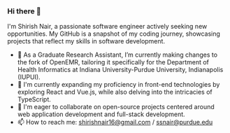 ### Hi there 👋
I'm Shirish Nair, a passionate software engineer actively seeking new opportunities. My GitHub is a snapshot of my coding journey, showcasing projects that reflect my skills in software development. 

- 🔭 As a Graduate Research Assistant, I’m currently making changes to the fork of OpenEMR, tailoring it specifically for the Department of Health Informatics at Indiana University-Purdue University, Indianapolis (IUPUI).
- 🌱 I'm currently expanding my proficiency in front-end technologies by exploring React and Vue.js, while also delving into the intricacies of TypeScript.
- 👯 I'm eager to collaborate on open-source projects centered around web application development and full-stack development.
- 📫 How to reach me: shirishnair16@gmail.com / ssnair@purdue.edu


<!--
**shinair/shinair** is a ✨ _special_ ✨ repository because its `README.md` (this file) appears on your GitHub profile.

Here are some ideas to get you started:

- 🔭 I’m currently working on ...
- 🌱 I’m currently learning ...
- 👯 I’m looking to collaborate on ...
- 🤔 I’m looking for help with ...
- 💬 Ask me about ...
- 📫 How to reach me: ...
- 😄 Pronouns: ...
- ⚡ Fun fact: ...
-->
